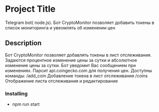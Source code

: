 # Project Title

Telegram bot( node.js). Бот CryptoMonitor позволяет добавить токены в список мониторинга и увеомлять об изменении цен

## Description
Бот CryptoMonitor позволяет добавлять токены в лист отслеживания. Задаются процентное изменение цены за сутки и абсолютное изменение цены за сутки.
Бот уведомит Вас сообщением при изменениях. Парсит  api.coingecko.com для получения цен.
 Доступны команды:
 /add_coin Добавление токена в лист отслеживания
 /coins Отображение листа отслеживания и редактирование

### Installing
* npm run start

 